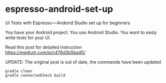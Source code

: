 espresso-android-set-up
==========================
   
UI Tests with Espresso — Andorid Studio set up for beginners

You have your Android project. You use Android Studio. You want to easly write tests for your UI. 

Read this post for detailed instruction https://medium.com/p/c476d3b5ba45/

UPDATE: The original post is out of date, the commands have been updated

```
gradle clean
gradle connectedCheck build

```


